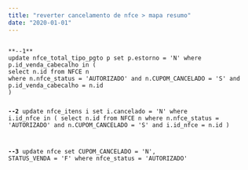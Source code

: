 ```yaml
---
title: "reverter cancelamento de nfce > mapa resumo"
date: "2020-01-01"
---
```


<code>
**--1**
update nfce_total_tipo_pgto p set p.estorno = 'N' where p.id_venda_cabecalho in (
select n.id from NFCE n
where n.nfce_status = 'AUTORIZADO' and n.CUPOM_CANCELADO = 'S' and p.id_venda_cabecalho = n.id  
)

**--2**
update nfce_itens i set i.cancelado = 'N' where i.id_nfce in (
select n.id from NFCE n 
where n.nfce_status = 'AUTORIZADO' and n.CUPOM_CANCELADO = 'S' and i.id_nfce = n.id
)

**--3**
update nfce set CUPOM_CANCELADO = 'N', STATUS_VENDA = 'F'
where nfce_status = 'AUTORIZADO'
</code>